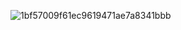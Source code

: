 ![1bf57009f61ec9619471ae7a8341bbb](https://user-images.githubusercontent.com/105481140/210038734-3ccc15fe-42f9-4920-a250-396c11ec9f24.png)
